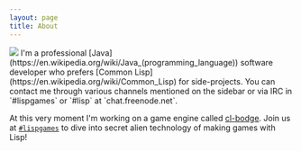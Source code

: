 ```yaml
---
layout: page
title: About
---
```


<div markdown="block">
  <img src="{%link public/decent_face.jpg %}" class="intro-face-photo">
  I'm a professional [Java](https://en.wikipedia.org/wiki/Java_(programming_language)) software
  developer who prefers [Common Lisp](https://en.wikipedia.org/wiki/Common_Lisp) for
  side-projects. You can contact me through various channels mentioned on the sidebar or via IRC
  in `#lispgames` or `#lisp` at `chat.freenode.net`.
</div>


At this very moment I'm working on a game engine called [cl-bodge](https://github.com/borodust/cl-bodge). Join us at [`#lispgames`](http://lispgames.org) to dive into secret alien technology of making games with Lisp!
